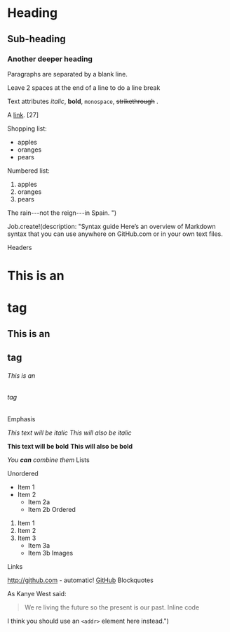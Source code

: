Heading
=======

Sub-heading
-----------

### Another deeper heading

Paragraphs are separated
by a blank line.

Leave 2 spaces at the end of a line to do a
line break

Text attributes *italic*, **bold**,
`monospace`, ~~strikethrough~~ .

A [link](http://example.com).
[27]

Shopping list:

  * apples
  * oranges
  * pears

Numbered list:

  1. apples
  2. oranges
  3. pears

The rain---not the reign---in
Spain.
")

Job.create!(description: "Syntax guide
Here’s an overview of Markdown syntax that you can use anywhere on GitHub.com or in your own text files.

Headers

# This is an <h1> tag
## This is an <h2> tag
###### This is an <h6> tag
Emphasis

*This text will be italic*
_This will also be italic_

**This text will be bold**
__This will also be bold__

*You **can** combine them*
Lists

Unordered

* Item 1
* Item 2
  * Item 2a
  * Item 2b
Ordered

1. Item 1
2. Item 2
3. Item 3
   * Item 3a
   * Item 3b
Images


Links

http://github.com - automatic!
[GitHub](http://github.com)
Blockquotes

As Kanye West said:

> We re living the future so
> the present is our past.
Inline code

I think you should use an
`<addr>` element here instead.")
